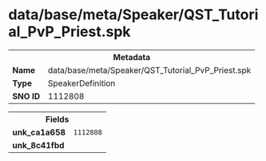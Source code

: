 <h1>data/base/meta/Speaker/QST_Tutorial_PvP_Priest.spk</h1><table><tr><th colspan="100%">Metadata</th></tr><tr><td><b>Name</b></td><td>data/base/meta/Speaker/QST_Tutorial_PvP_Priest.spk</td></tr><tr><td><b>Type</b></td><td>SpeakerDefinition</td></tr><tr><td><b>SNO ID</b></td><td>1112808</td></tr></table>

<table><tr><th colspan="100%">Fields</th></tr><tr><td><b>unk_ca1a658</b></td><td><code>1112808</code></td></tr><tr><td><b>unk_8c41fbd</b></td><td></td></tr></table>

